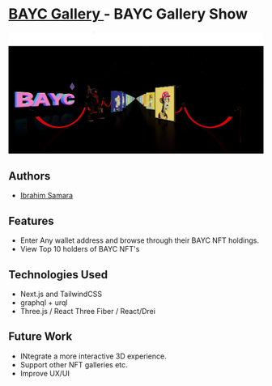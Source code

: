 # [BAYC Gallery ](https://bayc-gallery.vercel.app/) - BAYC Gallery Show 

<img src="https://github.com/IbrahimSam96/ApesGallery/blob/master/public/Background.png" width="600">

## Authors
- [Ibrahim Samara](https://github.com/IbrahimSam96)


## Features

- Enter Any wallet address and browse through their BAYC NFT holdings. 
- View Top 10 holders of BAYC NFT's

## Technologies Used 

- Next.js and TailwindCSS 
- graphql + urql 
- Three.js / React Three Fiber / React/Drei

## Future Work

- INtegrate a more interactive 3D experience. 
- Support other NFT galleries etc.
- Improve UX/UI  

